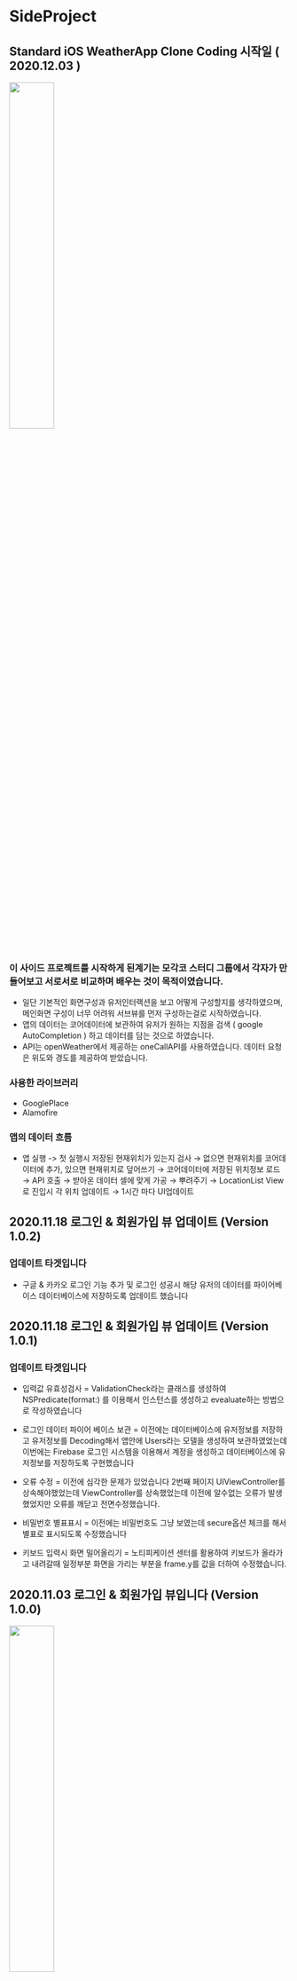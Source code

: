 # SideProject

## Standard iOS WeatherApp Clone Coding 시작일 ( 2020.12.03 )
<img src="https://user-images.githubusercontent.com/64323969/102778627-471bd200-43d6-11eb-8da4-1e136a1b7073.png" width="40%" height="40%">

### 이 사이드 프로젝트를 시작하게 된계기는 모각코 스터디 그룹에서 각자가 만들어보고 서로서로 비교하며 배우는 것이 목적이였습니다. 
- 일단 기본적인 화면구성과 유저인터랙션을 보고 어떻게 구성할지를 생각하였으며, 메인화면 구성이 너무 어려워 서브뷰를 먼저 구성하는걸로 시작하였습니다. 
- 앱의 데이터는 코어데이터에 보관하여 유저가 원하는 지점을 검색 ( google AutoCompletion ) 하고 데이터를 담는 것으로 하였습니다. 
- API는 openWeather에서 제공하는 oneCallAPI를 사용하였습니다. 데이터 요청은 위도와 경도를 제공하여 받았습니다. 


### 사용한 라이브러리
- GooglePlace
- Alamofire

### 앱의 데이터 흐름
- 앱 실행 -> 첫 실행시 저장된 현재위치가 있는지 검사 → 없으면 현재위치를 코어데이터에 추가, 있으면 현재위치로 덮어쓰기
  → 코어데이터에 저장된 위치정보 로드 → API 호출 → 받아온 데이터 셀에 맞게 가공 → 뿌려주기 
  → LocationList View 로 진입시 각 위치 업데이트 → 1시간 마다 UI업데이트

## 2020.11.18 로그인 & 회원가입 뷰 업데이트 (Version 1.0.2)

### 업데이트 타겟입니다
 - 구글 & 카카오 로그인 기능 추가 및 로그인 성공시 해당 유저의 데이터를 파이어베이스 데이터베이스에 저장하도록 업데이트 했습니다

## 2020.11.18 로그인 & 회원가입 뷰 업데이트 (Version 1.0.1)

### 업데이트 타겟입니다
- 입력값 유효성검사
    = ValidationCheck라는 클래스를 생성하여 NSPredicate(format:) 를 이용해서 인스턴스를 생성하고 evealuate하는 방법으로 작성하였습니다
    
- 로그인 데이터 파이어 베이스 보관
    = 이전에는 데이터베이스에 유저정보를 저장하고 유저정보를 Decoding해서 앱안에 Users라는 모델을 생성하여 보관하였었는데 이번에는 Firebase 로그인 시스템을 이용해서 계정을 생성하고 데이터베이스에 유저정보를       저장하도록 구현했습니다
    
- 오류 수정
    = 이전에 심각한 문제가 있었습니다 2번째 페이지 UIViewController를 상속해야했었는데 ViewController를 상속했었는데 이전에 알수없는 오류가 발생했었지만 오류를 깨닫고 전면수정했습니다.
    
- 비밀번호 별표표시
    = 이전에는 비밀번호도 그냥 보였는데 secure옵션 체크를 해서 별표로 표시되도록 수정했습니다
    
- 키보드 입력시 화면 밀어올리기
    = 노티피케이션 센터를 활용하여 키보드가 올라가고 내려갈때 일정부분 화면을 가리는 부분을 frame.y를 값을 더하여 수정했습니다. 


## 2020.11.03 로그인 & 회원가입 뷰입니다 (Version 1.0.0)

<img src="https://img1.daumcdn.net/thumb/R1280x0/?scode=mtistory2&fname=https%3A%2F%2Fblog.kakaocdn.net%2Fdn%2Fl3Kkp%2FbtqMve5qKTy%2FrsAgGPmYrEEbLThM6Fm4bK%2Fimg.gif" width="40%" height="40%">

https://memohg.tistory.com/92

## 2020.10.29 계산기 업데이트 입니다 (Version 1.0.2) //버튼애니메이션 추가, MVC 모델 적용

<img src="https://img1.daumcdn.net/thumb/R1280x0/?scode=mtistory2&fname=https%3A%2F%2Fblog.kakaocdn.net%2Fdn%2FVC9hF%2FbtqL9tnR1af%2FUpwu0CCopmYwRzgtNVc6H1%2Fimg.gif" width="20%" height="20%">

https://memohg.tistory.com/84?category=865507

## 2020.10.28 첫번째 계산기 앱입니다.(Version 1.0.1) (feat. 생에첫 앱)

<img src="https://img1.daumcdn.net/thumb/R1280x0/?scode=mtistory2&fname=https%3A%2F%2Fblog.kakaocdn.net%2Fdn%2FRSgb8%2FbtqLZKxzK0E%2FbHOTu0Dxpvl4T0Luvu2Zyk%2Fimg.png" width="20%" height="20%">

https://memohg.tistory.com/79

## 2020.10.27 사이드 프로젝트 연습을 위해 개설되었습니다.
